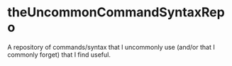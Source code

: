 # theUncommonCommandSyntaxRepo
A repository of commands/syntax that I uncommonly use (and/or that I commonly forget) that I find useful.
